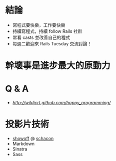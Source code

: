 <!SLIDE center transition=fade>
# 結論 #

<!SLIDE bullets incremental>
* 寫程式要快樂，工作要快樂
* 持續寫程式，持續 follow Rails 社群
* 常看 casts 並改善自己的程式
* 每週二歡迎來 Rails Tuesday 交流討論！

<!SLIDE center>
# 幹壞事是進步最大的原動力 #

<!SLIDE center>
# Q & A

* *http://wildjcrt.github.com/happy_programming/*

<!SLIDE center>
# 投影片技術 #

* [showoff](https://github.com/schacon/showoff) @ [schacon](http://twitter.com/#!/chacon)
* Markdown
* Sinatra
* Sass